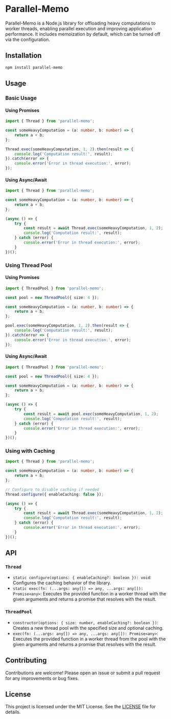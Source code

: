 # Parallel-Memo

Parallel-Memo is a Node.js library for offloading heavy computations to worker threads, enabling parallel execution and improving application performance. It includes memoization by default, which can be turned off via the configuration.

## Installation

```bash
npm install parallel-memo
```

## Usage

### Basic Usage

#### Using Promises

```typescript
import { Thread } from 'parallel-memo';

const someHeavyComputation = (a: number, b: number) => {
    return a + b;
};

Thread.exec(someHeavyComputation, 1, 2).then(result => {
    console.log('Computation result:', result);
}).catch(error => {
    console.error('Error in thread execution:', error);
});
```

#### Using Async/Await

```typescript
import { Thread } from 'parallel-memo';

const someHeavyComputation = (a: number, b: number) => {
    return a + b;
};

(async () => {
    try {
        const result = await Thread.exec(someHeavyComputation, 1, 2);
        console.log('Computation result:', result);
    } catch (error) {
        console.error('Error in thread execution:', error);
    }
})();
```

### Using Thread Pool

#### Using Promises

```typescript
import { ThreadPool } from 'parallel-memo';

const pool = new ThreadPool({ size: 4 });

const someHeavyComputation = (a: number, b: number) => {
    return a + b;
};

pool.exec(someHeavyComputation, 1, 2).then(result => {
    console.log('Computation result:', result);
}).catch(error => {
    console.error('Error in thread execution:', error);
});
```

#### Using Async/Await

```typescript
import { ThreadPool } from 'parallel-memo';

const pool = new ThreadPool({ size: 4 });

const someHeavyComputation = (a: number, b: number) => {
    return a + b;
};

(async () => {
    try {
        const result = await pool.exec(someHeavyComputation, 1, 2);
        console.log('Computation result:', result);
    } catch (error) {
        console.error('Error in thread execution:', error);
    }
})();
```

### Using with Caching

```typescript
import { Thread } from 'parallel-memo';

const someHeavyComputation = (a: number, b: number) => {
    return a + b;
};

// Configure to disable caching if needed
Thread.configure({ enableCaching: false });

(async () => {
    try {
        const result = await Thread.exec(someHeavyComputation, 1, 2);
        console.log('Computation result:', result);
    } catch (error) {
        console.error('Error in thread execution:', error);
    }
})();
```

## API

### `Thread`

- `static configure(options: { enableCaching?: boolean }): void`: Configures the caching behavior of the library.
- `static exec(fn: (...args: any[]) => any, ...args: any[]): Promise<any>`: Executes the provided function in a worker thread with the given arguments and returns a promise that resolves with the result.

### `ThreadPool`

- `constructor(options: { size: number, enableCaching?: boolean })`: Creates a new thread pool with the specified size and optional caching.
- `exec(fn: (...args: any[]) => any, ...args: any[]): Promise<any>`: Executes the provided function in a worker thread from the pool with the given arguments and returns a promise that resolves with the result.

## Contributing

Contributions are welcome! Please open an issue or submit a pull request for any improvements or bug fixes.

## License

This project is licensed under the MIT License. See the [LICENSE](./LICENSE) file for details.
